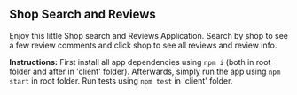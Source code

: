 ## Shop Search and Reviews

Enjoy this little Shop search and Reviews Application. Search by shop to see a few review comments and click shop to see all reviews and review info.

**Instructions:**
First install all app dependencies using `npm i` (both in root folder and after in 'client' folder). Afterwards, simply run the app using `npm start` in root folder. Run tests using `npm test` in 'client' folder.
